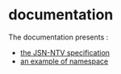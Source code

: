 # documentation
The documentation presents :
- [the JSN-NTV specification](./JSON-NTV-standard.pdf)
- [an example of namespace](.//JSON-NTV-namespace-fr.pdf)
